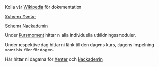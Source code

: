Kolla vår [Wikipedia](https://github.com/Studio-Konkret/Technical-Direction/wiki) för dokumentation

[Schema Xenter](https://docs.google.com/spreadsheets/d/1TaFk-RNorVnihuYdQ94TR_qVPrPVzvDbuuTszXlVMLI/edit?usp=sharing)

[Schema Nackademin](https://github.com/Studio-Konkret/Technical-Direction/blob/main/Nackademin/T3D24/Houdini%20och%20Procedurella%20Milj%C3%B6er%201/Schema%20-%20Technical%20Direction.csv)

Under [Kursmoment](https://github.com/Studio-Konkret/Technical-Direction/tree/main/Kursmoment) hittar ni alla individuella utbildningssmoduler.

Under respektive dag hittar ni länk till den dagens kurs, dagens inspelning samt hip-filer för dagen.

Här hittar ni dagarna för [Xenter](https://github.com/Studio-Konkret/Technical-Direction/tree/main/Xenter) och [Nackademin](https://github.com/Studio-Konkret/Technical-Direction/tree/main/Nackademin)
